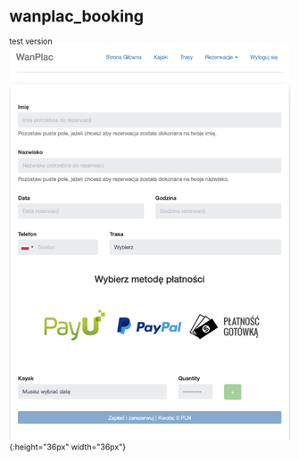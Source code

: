# wanplac_booking
test version
![Demonstrative image](https://github.com/mstelwach/wanplac_booking/blob/master/demonstrative_image.png){:height="36px" width="36px"}


